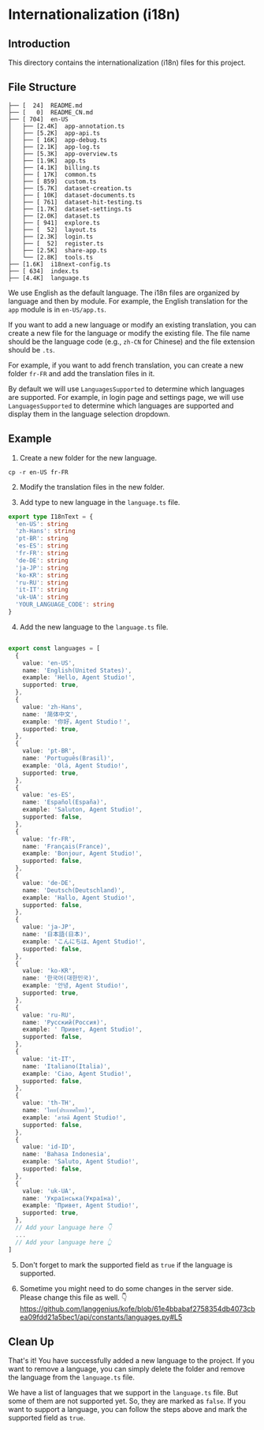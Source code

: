 # Internationalization (i18n)

## Introduction

This directory contains the internationalization (i18n) files for this project.

## File Structure

```
├── [  24]  README.md
├── [   0]  README_CN.md
├── [ 704]  en-US
│   ├── [2.4K]  app-annotation.ts
│   ├── [5.2K]  app-api.ts
│   ├── [ 16K]  app-debug.ts
│   ├── [2.1K]  app-log.ts
│   ├── [5.3K]  app-overview.ts
│   ├── [1.9K]  app.ts
│   ├── [4.1K]  billing.ts
│   ├── [ 17K]  common.ts
│   ├── [ 859]  custom.ts
│   ├── [5.7K]  dataset-creation.ts
│   ├── [ 10K]  dataset-documents.ts
│   ├── [ 761]  dataset-hit-testing.ts
│   ├── [1.7K]  dataset-settings.ts
│   ├── [2.0K]  dataset.ts
│   ├── [ 941]  explore.ts
│   ├── [  52]  layout.ts
│   ├── [2.3K]  login.ts
│   ├── [  52]  register.ts
│   ├── [2.5K]  share-app.ts
│   └── [2.8K]  tools.ts
├── [1.6K]  i18next-config.ts
├── [ 634]  index.ts
├── [4.4K]  language.ts
```

We use English as the default language. The i18n files are organized by language and then by module. For example, the English translation for the `app` module is in `en-US/app.ts`.

If you want to add a new language or modify an existing translation, you can create a new file for the language or modify the existing file. The file name should be the language code (e.g., `zh-CN` for Chinese) and the file extension should be `.ts`.

For example, if you want to add french translation, you can create a new folder `fr-FR` and add the translation files in it.

By default we will use `LanguagesSupported` to determine which languages are supported. For example, in login page and settings page, we will use `LanguagesSupported` to determine which languages are supported and display them in the language selection dropdown.

## Example

1. Create a new folder for the new language.

```
cp -r en-US fr-FR
```

2. Modify the translation files in the new folder.

3. Add type to new language in the `language.ts` file.

```typescript
export type I18nText = {
  'en-US': string
  'zh-Hans': string
  'pt-BR': string
  'es-ES': string
  'fr-FR': string
  'de-DE': string
  'ja-JP': string
  'ko-KR': string
  'ru-RU': string
  'it-IT': string
  'uk-UA': string
  'YOUR_LANGUAGE_CODE': string
}
```

4. Add the new language to the `language.ts` file.

```typescript

export const languages = [
  {
    value: 'en-US',
    name: 'English(United States)',
    example: 'Hello, Agent Studio!',
    supported: true,
  },
  {
    value: 'zh-Hans',
    name: '简体中文',
    example: '你好，Agent Studio！',
    supported: true,
  },
  {
    value: 'pt-BR',
    name: 'Português(Brasil)',
    example: 'Olá, Agent Studio!',
    supported: true,
  },
  {
    value: 'es-ES',
    name: 'Español(España)',
    example: 'Saluton, Agent Studio!',
    supported: false,
  },
  {
    value: 'fr-FR',
    name: 'Français(France)',
    example: 'Bonjour, Agent Studio!',
    supported: false,
  },
  {
    value: 'de-DE',
    name: 'Deutsch(Deutschland)',
    example: 'Hallo, Agent Studio!',
    supported: false,
  },
  {
    value: 'ja-JP',
    name: '日本語(日本)',
    example: 'こんにちは、Agent Studio!',
    supported: false,
  },
  {
    value: 'ko-KR',
    name: '한국어(대한민국)',
    example: '안녕, Agent Studio!',
    supported: true,
  },
  {
    value: 'ru-RU',
    name: 'Русский(Россия)',
    example: ' Привет, Agent Studio!',
    supported: false,
  },
  {
    value: 'it-IT',
    name: 'Italiano(Italia)',
    example: 'Ciao, Agent Studio!',
    supported: false,
  },
  {
    value: 'th-TH',
    name: 'ไทย(ประเทศไทย)',
    example: 'สวัสดี Agent Studio!',
    supported: false,
  },
  {
    value: 'id-ID',
    name: 'Bahasa Indonesia',
    example: 'Saluto, Agent Studio!',
    supported: false,
  },
  {
    value: 'uk-UA',
    name: 'Українська(Україна)',
    example: 'Привет, Agent Studio!',
    supported: true,
  },
  // Add your language here 👇
  ...
  // Add your language here 👆
]
```

5. Don't forget to mark the supported field as `true` if the language is supported.

6. Sometime you might need to do some changes in the server side. Please change this file as well. 👇
https://github.com/langgenius/kofe/blob/61e4bbabaf2758354db4073cbea09fdd21a5bec1/api/constants/languages.py#L5



## Clean Up

That's it! You have successfully added a new language to the project. If you want to remove a language, you can simply delete the folder and remove the language from the `language.ts` file.

We have a list of languages that we support in the `language.ts` file. But some of them are not supported yet. So, they are marked as `false`. If you want to support a language, you can follow the steps above and mark the supported field as `true`.
